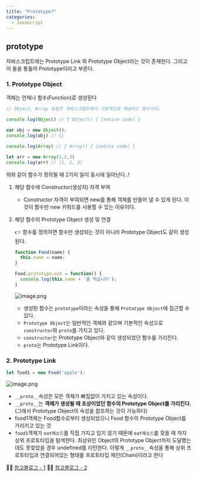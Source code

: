 ```yaml
---
title: "Prototype?"
categories:
  - JavaScript
---
```


## prototype
자바스크립트에는 Prototype Link 와 Prototype Object라는 것이 존재한다. 그리고 이 둘을 통틀어 Prototype이라고 부른다.

### 1. Prototype Object

객체는 언제나 함수(Function)로 생성된다

```js
// Object, Array 등등은 자바스크립트에서 기본적으로 제공하는 함수이다.

console.log(Object) // ƒ Object() { [native code] }

var obj = new Object();
console.log(obj) // {}

console.log(Array) // ƒ Array() { [native code] }

let arr = new Array(1,2,3)
console.log(arr) // [1, 2, 3]
```

위와 같이 함수가 정의될 때 2가지 일이 동시에 일어난다..!  

1. 해당 함수에 Constructor(생성자) 자격 부여
	- Constructor 자격이 부여되면 new를 통해 객체를 만들어 낼 수 있게 된다. 이것이 함수만 new 키워드를 사용할 수 있는 이유이다.
    
2. 해당 함수의 Prototype Object 생성 및 연결

	👉 함수를 정의하면 함수만 생성되는 것이 아니라 Prototype Object도 같이 생성된다.
    
    ```js
    function Food(name) {
      this.name = name;
    }

	Food.prototype.eat = function() {
      console.log(this.name + '을 먹습니다');
    }
	```
    ![image.png](https://images.velog.io/post-images/yhe228/9e5d1290-18ad-11ea-913b-9154d8e270a5/image.png)
    
    - 생성된 함수는 `prototype`이라는 속성을 통해 `Prototype Object`에 접근할 수 있다. 
    - `Prototype Object`는 일반적인 객체와 같으며 기본적인 속성으로 `constructor`와 `proto`를 가지고 있다.
    - `constructor`는 Prototype Object와 같이 생성되었던 함수를 가리킨다.
	- `proto`는 Prototype Link이다.
    
### 2. Prototype Link

```js
let food1 = new Food('apple');
```

![image.png](https://images.velog.io/post-images/yhe228/e1bc8d50-18b1-11ea-960b-0991973d88dc/image.png)
                 
- `__proto__`속성은 모든 객체가 빠짐없이 가지고 있는 속성이다.
- `__proto__`는 __객체가 생성될 때 조상이었던 함수의 Prototype Object를 가리킨다.__(그래서 Prototype Object의 속성을 참조하는 것이 가능하다)
- food1객체는 Food함수로부터 생성되었으니 Food 함수의 Prototype Object를 가리키고 있는 것
- `food1`객체가 `eat메소드`를 직접 가지고 있지 않기 때문에 `eat메소드`를 찾을 때 까지 상위 프로토타입을 탐색한다. 최상위인 Object의 Prototype Object까지 도달했는데도 못찾았을 경우 undefined를 리턴한다. 이렇게 `__proto__`속성을 통해 상위 프로토타입과 연결되어있는 형태를 프로토타입 체인(Chain)이라고 한다


    
💁‍♀️ [참고블로그 - 1](https://medium.com/@bluesh55/javascript-prototype-%EC%9D%B4%ED%95%B4%ED%95%98%EA%B8%B0-f8e67c286b67)
💁‍♀️ [참고블로그 - 2](https://poiemaweb.com/js-prototype)
    


    
